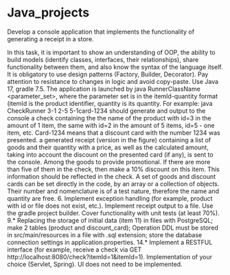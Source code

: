 # Java_projects
Develop a console application that implements the functionality of generating a receipt in a store.

In this task, it is important to show an understanding of OOP, the ability to build models (identify classes, interfaces, their relationships), share functionality between them, and also know the syntax of the language itself. It is obligatory to use design patterns (Factory, Builder, Decorator). Pay attention to resistance to changes in logic and avoid copy-paste.
Use Java 17, gradle 7.5.
The application is launched by java RunnerClassName <parameter_set>, where the parameter set is in the itemId-quantity format (itemId is the product identifier, quantity is its quantity. For example: java CheckRunner 3-1 2-5 5-1card-1234 should generate and output to the console a check containing the the name of the product with id=3 in the amount of 1 item, the same with id=2 in the amount of 5 items, id=5 - one item, etc. Card-1234 means that a discount card with the number 1234 was presented. a generated receipt (version in the figure) containing a list of goods and their quantity with a price, as well as the calculated amount, taking into account the discount on the presented card (if any), is sent to the console.
Among the goods to provide promotional. If there are more than five of them in the check, then make a 10% discount on this item. This information should be reflected in the check.
A set of goods and discount cards can be set directly in the code, by an array or a collection of objects. Their number and nomenclature is of a test nature, therefore the name and quantity are free. 6. Implement exception handling (for example, product with id or file does not exist, etc.).
Implement receipt output to a file.
Use the gradle project builder.
Cover functionality with unit tests (at least 70%). 9.* Replacing the storage of initial data (item 11) in files with PostgreSQL; make 2 tables (product and discount_card); Operation DDL must be stored in src/main/resources in a file with .sql extension; store the database connection settings in application.properties. 14.* Implement a RESTFUL interface (for example, receive a check via GET http://localhost:8080/check?itemId=1&itemId=1). Implementation of your choice (Servlet, Spring). UI does not need to be implemented.

